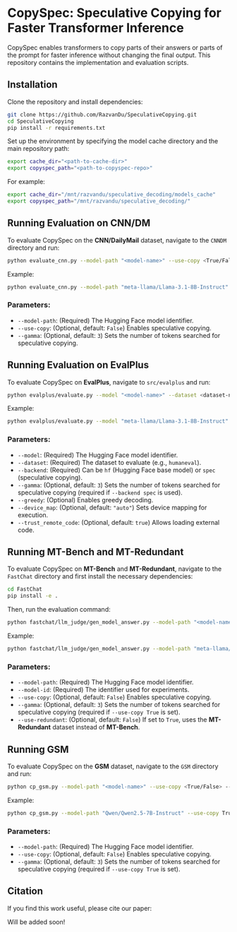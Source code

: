 # CopySpec: Speculative Copying for Faster Transformer Inference

CopySpec enables transformers to copy parts of their answers or parts of the prompt for faster inference without changing the final output. This repository contains the implementation and evaluation scripts.

## Installation

Clone the repository and install dependencies:

```bash
git clone https://github.com/RazvanDu/SpeculativeCopying.git
cd SpeculativeCopying
pip install -r requirements.txt
```

Set up the environment by specifying the model cache directory and the main repository path:

```bash
export cache_dir="<path-to-cache-dir>"
export copyspec_path="<path-to-copyspec-repo>"
```

For example:

```bash
export cache_dir="/mnt/razvandu/speculative_decoding/models_cache"
export copyspec_path="/mnt/razvandu/speculative_decoding/"
```

## Running Evaluation on CNN/DM

To evaluate CopySpec on the **CNN/DailyMail** dataset, navigate to the `CNNDM` directory and run:

```bash
python evaluate_cnn.py --model-path "<model-name>" --use-copy <True/False> --gamma <integer>
```

Example:

```bash
python evaluate_cnn.py --model-path "meta-llama/Llama-3.1-8B-Instruct" --use-copy True --gamma 3
```

### Parameters:
- `--model-path`: (Required) The Hugging Face model identifier.
- `--use-copy`: (Optional, default: `False`) Enables speculative copying.
- `--gamma`: (Optional, default: `3`) Sets the number of tokens searched for speculative copying.

## Running Evaluation on EvalPlus

To evaluate CopySpec on **EvalPlus**, navigate to `src/evalplus` and run:

```bash
python evalplus/evaluate.py --model "<model-name>" --dataset <dataset-name> --backend <hf/spec> --greedy --device_map "auto" --trust_remote_code true --gamma <integer>
```

Example:

```bash
python evalplus/evaluate.py --model "meta-llama/Llama-3.1-8B-Instruct" --dataset humaneval --backend spec --greedy --device_map "auto" --trust_remote_code true --gamma 3
```

### Parameters:
- `--model`: (Required) The Hugging Face model identifier.
- `--dataset`: (Required) The dataset to evaluate (e.g., `humaneval`).
- `--backend`: (Required) Can be `hf` (Hugging Face base model) or `spec` (speculative copying).
- `--gamma`: (Optional, default: `3`) Sets the number of tokens searched for speculative copying (required if `--backend spec` is used).
- `--greedy`: (Optional) Enables greedy decoding.
- `--device_map`: (Optional, default: `"auto"`) Sets device mapping for execution.
- `--trust_remote_code`: (Optional, default: `true`) Allows loading external code.

## Running MT-Bench and MT-Redundant

To evaluate CopySpec on **MT-Bench** and **MT-Redundant**, navigate to the `FastChat` directory and first install the necessary dependencies:

```bash
cd FastChat
pip install -e .
```

Then, run the evaluation command:

```bash
python fastchat/llm_judge/gen_model_answer.py --model-path "<model-name>" --model-id <model-id> --use-copy <True/False> --gamma <integer> --use-redundant <True/False>
```

Example:

```bash
python fastchat/llm_judge/gen_model_answer.py --model-path "meta-llama/Llama-3.1-8B-Instruct" --model-id "llama3-8B-experiments-redundant-copy" --use-copy True --gamma 3 --use-redundant True
```

### Parameters:
- `--model-path`: (Required) The Hugging Face model identifier.
- `--model-id`: (Required) The identifier used for experiments.
- `--use-copy`: (Optional, default: `False`) Enables speculative copying.
- `--gamma`: (Optional, default: `3`) Sets the number of tokens searched for speculative copying (required if `--use-copy True` is set).
- `--use-redundant`: (Optional, default: `False`) If set to `True`, uses the **MT-Redundant** dataset instead of **MT-Bench**.

## Running GSM

To evaluate CopySpec on the **GSM** dataset, navigate to the `GSM` directory and run:

```bash
python cp_gsm.py --model-path "<model-name>" --use-copy <True/False> --gamma <integer>
```

Example:

```bash
python cp_gsm.py --model-path "Qwen/Qwen2.5-7B-Instruct" --use-copy True --gamma 3
```

### Parameters:
- `--model-path`: (Required) The Hugging Face model identifier.
- `--use-copy`: (Optional, default: `False`) Enables speculative copying.
- `--gamma`: (Optional, default: `3`) Sets the number of tokens searched for speculative copying (required if `--use-copy True` is set).

## Citation

If you find this work useful, please cite our paper:

Will be added soon!
